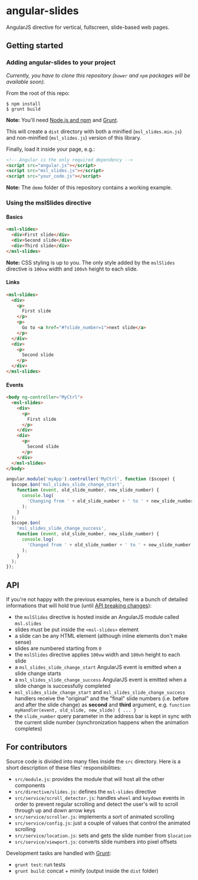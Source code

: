 # angular-slides

AngularJS directive for vertical, fullscreen, slide-based web pages.

## Getting started

### Adding angular-slides to your project

_Currently, you have to clone this repository (`bower` and `npm` packages will
be available soon)._

From the root of this repo:

```
$ npm install
$ grunt build
```

**Note:** You'll need [Node.js and npm](https://nodejs.org/en/) and
[Grunt](http://gruntjs.com/).

This will create a `dist` directory with both a minified (`msl_slides.min.js`)
and non-minified (`msl_slides.js`) version of this library.

Finally, load it inside your page, e.g.:

```html
<!-- Angular is the only required dependency -->
<script src="angular.js"></script>
<script src="msl_slides.js"></script>
<script src="your_code.js"></script>
```

**Note:** The `demo` folder of this repository contains a working example.

### Using the mslSlides directive

#### Basics

```html
<msl-slides>
  <div>First slide</div>
  <div>Second slide</div>
  <div>Third slide</div>
</msl-slides>
```

**Note:** CSS styling is up to you. The only style added by the `mslSlides`
directive is `100vw` width and `100vh` height to each slide.

#### Links

```html
<msl-slides>
  <div>
    <p>
      First slide
    </p>
    <p>
      Go to <a href="#?slide_number=1">next slide</a>
    </p>
  </div>
  <div>
    <p>
      Second slide
    </p>
  </div>
</msl-slides>
```

#### Events

```html
<body ng-controller="MyCtrl">
  <msl-slides>
    <div>
      <p>
        First slide
      </p>
    </div>
    <div>
      <p>
        Second slide
      </p>
    </div>
  </msl-slides>
</body>
```

```javascript
angular.module('myApp').controller('MyCtrl', function ($scope) {
  $scope.$on('msl_slides_slide_change_start',
    function (event, old_slide_number, new_slide_number) {
      console.log(
        'Changing from ' + old_slide_number + ' to ' + new_slide_number
      );
    }
  );
  $scope.$on(
    'msl_slides_slide_change_success',
    function (event, old_slide_number, new_slide_number) {
      console.log(
        'Changed from ' + old_slide_number + ' to ' + new_slide_number
      );
    }
  );
});
```

## API

If you're not happy with the previous examples, here is a bunch of detailed
informations that will hold true (until
[API breaking changes](http://semver.org/)):

* the `mslSlides` directive is hosted inside an AngularJS module called
`msl.slides`
* slides must be put inside the `<msl-slides>` element
* a slide can be any HTML element (although inline elements don't make sense)
* slides are numbered starting from `0`
* the `mslSlides` directive applies `100vw` width and `100vh` height to each
slide
* a `msl_slides_slide_change_start` AngularJS event is emitted when a slide
change starts
* a `msl_slides_slide_change_success` AngularJS event is emitted when a slide
change is successfully completed
* `msl_slides_slide_change_start` and `msl_slides_slide_change_success` handlers
receive the "original" and the "final" slide numbers (i.e. before and after the
slide change) as **second** and **third** argument, e.g.
`function myHandler(event, old_slide, new_slide) { ... }`
* the `slide_number` query parameter in the address bar is kept in sync with
the current slide number (synchronization happens when the animation completes)

## For contributors

Source code is divided into many files inside the `src` directory. Here is
a short description of these files' responsibilities:

* `src/module.js`: provides the module that will host all the other components
* `src/directive/slides.js`: defines the `msl-slides` directive
* `src/service/scroll_detector.js`: handles `wheel` and `keydown` events in
order to prevent regular scrolling and detect the user's will to scroll through
up and down arrow keys
* `src/service/scroller.js`: implements a sort of animated scrolling
* `src/service/config.js`: just a couple of values that control the animated
scrolling
* `src/service/location.js`: sets and gets the slide number from `$location`
* `src/service/viewport.js`: converts slide numbers into pixel offsets

Development tasks are handled with [Grunt](http://gruntjs.com/):

* `grunt test`: run tests
* `grunt build`: concat + minify (output inside the `dist` folder)
